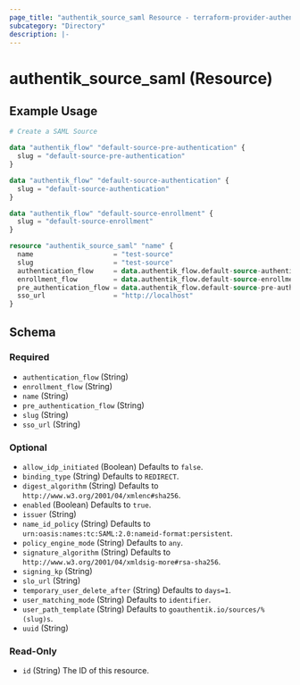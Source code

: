 ```yaml
---
page_title: "authentik_source_saml Resource - terraform-provider-authentik"
subcategory: "Directory"
description: |-
---
```


# authentik_source_saml (Resource)

## Example Usage

```terraform
# Create a SAML Source

data "authentik_flow" "default-source-pre-authentication" {
  slug = "default-source-pre-authentication"
}

data "authentik_flow" "default-source-authentication" {
  slug = "default-source-authentication"
}

data "authentik_flow" "default-source-enrollment" {
  slug = "default-source-enrollment"
}

resource "authentik_source_saml" "name" {
  name                    = "test-source"
  slug                    = "test-source"
  authentication_flow     = data.authentik_flow.default-source-authentication.id
  enrollment_flow         = data.authentik_flow.default-source-enrollment.id
  pre_authentication_flow = data.authentik_flow.default-source-pre-authentication.id
  sso_url                 = "http://localhost"
}
```

<!-- schema generated by tfplugindocs -->
## Schema

### Required

- `authentication_flow` (String)
- `enrollment_flow` (String)
- `name` (String)
- `pre_authentication_flow` (String)
- `slug` (String)
- `sso_url` (String)

### Optional

- `allow_idp_initiated` (Boolean) Defaults to `false`.
- `binding_type` (String) Defaults to `REDIRECT`.
- `digest_algorithm` (String) Defaults to `http://www.w3.org/2001/04/xmlenc#sha256`.
- `enabled` (Boolean) Defaults to `true`.
- `issuer` (String)
- `name_id_policy` (String) Defaults to `urn:oasis:names:tc:SAML:2.0:nameid-format:persistent`.
- `policy_engine_mode` (String) Defaults to `any`.
- `signature_algorithm` (String) Defaults to `http://www.w3.org/2001/04/xmldsig-more#rsa-sha256`.
- `signing_kp` (String)
- `slo_url` (String)
- `temporary_user_delete_after` (String) Defaults to `days=1`.
- `user_matching_mode` (String) Defaults to `identifier`.
- `user_path_template` (String) Defaults to `goauthentik.io/sources/%(slug)s`.
- `uuid` (String)

### Read-Only

- `id` (String) The ID of this resource.
